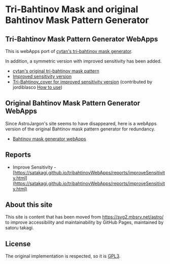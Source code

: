 # Tri-Bahtinov Mask and original Bahtinov Mask Pattern Generator

## Tri-Bahtinov Mask Pattern Generator WebApps

This is webApps port of [cytan's tri-bahtinov mask generator](https://github.com/cytan299/tribahtinov/).

In addition, a symmetric version with improved sensitivity has been added.

* [cytan's original tri-bahtinov mask pattern](https://satakagi.github.io/tribahtinovWebApps/Tri-Bahtinov.html)
* [Improved sensitivity version](https://satakagi.github.io/tribahtinovWebApps/Tri-Bahtinov_symmetric.html)
* [Tri-Bahtinov_cover for improved sensitivity version](https://satakagi.github.io/tribahtinovWebApps/Tri-Bahtinov_cover.html) (contributed by jordiblasco [How to use](https://www.cloudynights.com/topic/536410-a-tri-bahtinov-mask-for-sct-collimation-and-focusing/?p=10370496))

## Original Bahtinov Mask Pattern Generator WebApps
Since AstroJargon's site seems to have disappeared, here is a webApps version of the original Bahtinov mask pattern generator for redundancy.

* [Bahtinov mask generator webApps](https://satakagi.github.io/tribahtinovWebApps/Bahtinov.html)

## Reports
* Improve Sensitivity - [https://satakagi.github.io/tribahtinovWebApps/reports/improveSensitivity.html](https://satakagi.github.io/tribahtinovWebApps/reports/improveSensitivity.html)

## About this site
This site is content that has been moved from https://svg2.mbsrv.net/astro/ to improve accessibility and maintainability by GitHub Pages, maintained by satoru takagi.

## License
The original implementation is respected, so it is [GPL3](LICENSE).
